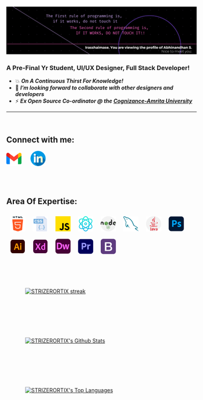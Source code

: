 ![](/assets/Banner.png)

### A Pre-Final Yr Student, UI/UX Designer, Full Stack Developer!

- 💥 <i><b>On A Continuous Thirst For Knowledge!</b></i>
- 📰 <i><b>I’m looking forward to collaborate with other designers and developers</b></i>
- ⚡ <i><b>Ex Open Source Co-ordinator @ the [Cognizance-Amrita University][cognizance]  </b></i>

<hr>
<br>

## Connect with me:

[<img width="40px" style="margin-right:20px" src="assets/gmail.png" />][gmail]
[<img width="40px" style="margin-right:20px" src="assets/linkedin.png" />][Ln]

<br>

<br>

## Area Of Expertise:

<img align="left" alt="HTML5" width="40px" style="margin:10px"  src="assets/html-5.png" />
<img align="left" alt="CSS3" width="40px" style="margin:10px"  src="assets/css.png" />
<img align="left" alt="JavaScript" width="40px" style="margin:10px"  src="assets/js.png" />
<img align="left" alt="React" width="40px" style="margin:10px"  src="assets/reactjs.png" />
<img align="left" alt="Node.js" width="40px" style="margin:10px"  src="assets/nodejs.png" />
<img align="left" alt="MySQL" width="40px" style="margin:10px"  src="assets/mysql.png" />
<img align="left" alt="Java" width="40px" style="margin:10px"  src="assets/java.png" />
<img align="left" alt="photoshop" width="40px" style="margin:10px"  src="assets/photoshop.png" />
<img align="left" alt="illustrator" width="40px" style="margin:10px"  src="assets/illustrator.png" />
<img align="left" alt="xd" width="40px" style="margin:10px"  src="assets/xd.png" />
<img align="left" alt="Dreamweaver" width="40px" style="margin:10px"  src="assets/Dw.svg" />
<img align="left" alt="premeire pro" width="40px" style="margin:10px"  src="assets/premiere-pro.png" />
<img align="left" alt="Bootstrap" width="40px" style="margin:10px"  src="assets/bootstrap.png" />

<br>
<br>
<br>    
<br>
<br>    
<br>
<br>    
<br>
<p>
    <a href="https://github.com/STRIZERORTIX/github-readme-streak-stats">
        <img style="margin:50px"  title="🔥 Get streak stats for your profile at git.io/streak-stats" alt="STRIZERORTIX streak" src="https://github-readme-streak-stats.herokuapp.com?user=STRIZERORTIX&theme=midnight-purple&hide_border=true&border=DD0404&ring=00DDCF&background=000000&stroke=00DDAA&fire=DD08DC&currStreakNum=DD0202"/>
    </a>
</p>
<p>
     <a href="https://github.com/STRIZERORTIX/github-readme-stats"><img alt="STRIZERORTIX's Github Stats" style="margin:50px"  src="https://github-readme-stats.vercel.app/api?username=STRIZERORTIX&show_icons=true&count_private=true&theme=react&hide_border=true&bg_color=0D1117" /></a>
</p>
<p>
    <a href="https://github.com/SubhamRaoniar28/github-readme-stats"><img alt="STRIZERORTIX's Top Languages" style="margin:50px" src="https://github-readme-stats.vercel.app/api/top-langs/?username=STRIZERORTIX&langs_count=5&theme=midnight-purple&hide_border=true/"></a>
</p>
</span>
<br>


[cognizance]:https://cognizance-amrita.in/
[Ln]: https://www.linkedin.com/in/strizerortix/
[gmail]: mailto:abhi.varadan@gmail.com

